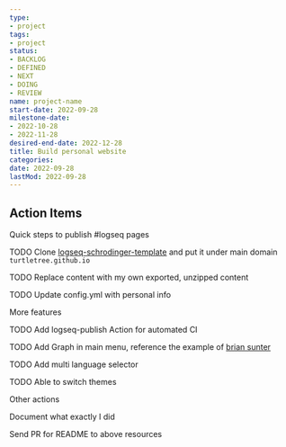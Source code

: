 ```yaml
---
type:
- project
tags:
- project
status:
- BACKLOG
- DEFINED
- NEXT
- DOING
- REVIEW
name: project-name
start-date: 2022-09-28
milestone-date:
- 2022-10-28
- 2022-11-28
desired-end-date: 2022-12-28
title: Build personal website
categories:
date: 2022-09-28
lastMod: 2022-09-28
---
```



## Action Items

Quick steps to publish #logseq pages

TODO Clone [logseq-schrodinger-template](https://github.com/turtletree/test-publish-logseq) and put it under main domain `turtletree.github.io`

TODO Replace content with my own exported, unzipped content

TODO Update config.yml with personal info

More features

TODO Add logseq-publish Action for automated CI

TODO Add Graph in main menu, reference the example of [brian sunter](https://briansunter.com/)

TODO Add multi language selector

TODO Able to switch themes

Other actions

Document what exactly I did

Send PR for README to above resources


